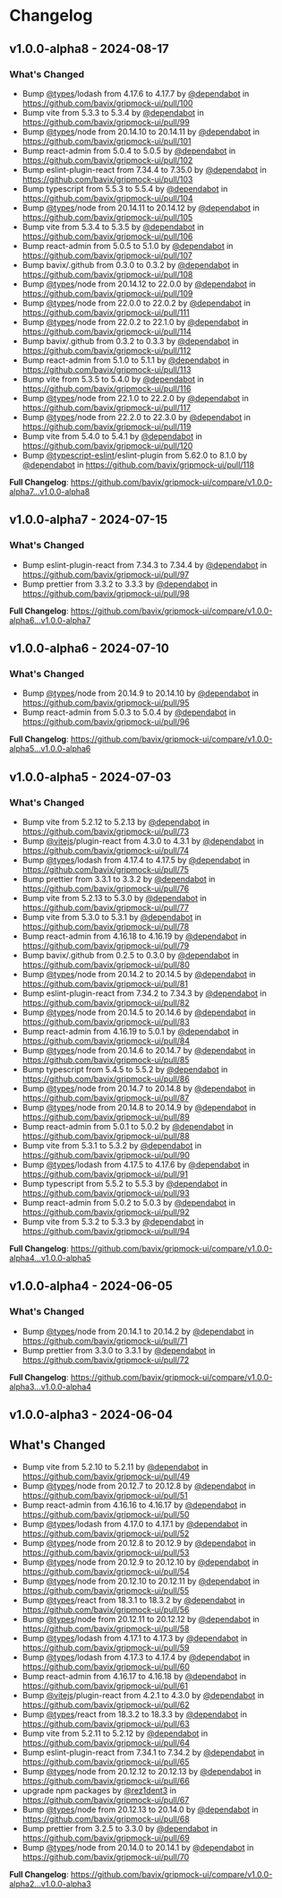 # Changelog

## v1.0.0-alpha8 - 2024-08-17

### What's Changed

* Bump [@types](https://github.com/types)/lodash from 4.17.6 to 4.17.7 by [@dependabot](https://github.com/dependabot) in https://github.com/bavix/gripmock-ui/pull/100
* Bump vite from 5.3.3 to 5.3.4 by [@dependabot](https://github.com/dependabot) in https://github.com/bavix/gripmock-ui/pull/99
* Bump [@types](https://github.com/types)/node from 20.14.10 to 20.14.11 by [@dependabot](https://github.com/dependabot) in https://github.com/bavix/gripmock-ui/pull/101
* Bump react-admin from 5.0.4 to 5.0.5 by [@dependabot](https://github.com/dependabot) in https://github.com/bavix/gripmock-ui/pull/102
* Bump eslint-plugin-react from 7.34.4 to 7.35.0 by [@dependabot](https://github.com/dependabot) in https://github.com/bavix/gripmock-ui/pull/103
* Bump typescript from 5.5.3 to 5.5.4 by [@dependabot](https://github.com/dependabot) in https://github.com/bavix/gripmock-ui/pull/104
* Bump [@types](https://github.com/types)/node from 20.14.11 to 20.14.12 by [@dependabot](https://github.com/dependabot) in https://github.com/bavix/gripmock-ui/pull/105
* Bump vite from 5.3.4 to 5.3.5 by [@dependabot](https://github.com/dependabot) in https://github.com/bavix/gripmock-ui/pull/106
* Bump react-admin from 5.0.5 to 5.1.0 by [@dependabot](https://github.com/dependabot) in https://github.com/bavix/gripmock-ui/pull/107
* Bump bavix/.github from 0.3.0 to 0.3.2 by [@dependabot](https://github.com/dependabot) in https://github.com/bavix/gripmock-ui/pull/108
* Bump [@types](https://github.com/types)/node from 20.14.12 to 22.0.0 by [@dependabot](https://github.com/dependabot) in https://github.com/bavix/gripmock-ui/pull/109
* Bump [@types](https://github.com/types)/node from 22.0.0 to 22.0.2 by [@dependabot](https://github.com/dependabot) in https://github.com/bavix/gripmock-ui/pull/111
* Bump [@types](https://github.com/types)/node from 22.0.2 to 22.1.0 by [@dependabot](https://github.com/dependabot) in https://github.com/bavix/gripmock-ui/pull/114
* Bump bavix/.github from 0.3.2 to 0.3.3 by [@dependabot](https://github.com/dependabot) in https://github.com/bavix/gripmock-ui/pull/112
* Bump react-admin from 5.1.0 to 5.1.1 by [@dependabot](https://github.com/dependabot) in https://github.com/bavix/gripmock-ui/pull/113
* Bump vite from 5.3.5 to 5.4.0 by [@dependabot](https://github.com/dependabot) in https://github.com/bavix/gripmock-ui/pull/116
* Bump [@types](https://github.com/types)/node from 22.1.0 to 22.2.0 by [@dependabot](https://github.com/dependabot) in https://github.com/bavix/gripmock-ui/pull/117
* Bump [@types](https://github.com/types)/node from 22.2.0 to 22.3.0 by [@dependabot](https://github.com/dependabot) in https://github.com/bavix/gripmock-ui/pull/119
* Bump vite from 5.4.0 to 5.4.1 by [@dependabot](https://github.com/dependabot) in https://github.com/bavix/gripmock-ui/pull/120
* Bump [@typescript-eslint](https://github.com/typescript-eslint)/eslint-plugin from 5.62.0 to 8.1.0 by [@dependabot](https://github.com/dependabot) in https://github.com/bavix/gripmock-ui/pull/118

**Full Changelog**: https://github.com/bavix/gripmock-ui/compare/v1.0.0-alpha7...v1.0.0-alpha8

## v1.0.0-alpha7 - 2024-07-15

### What's Changed

* Bump eslint-plugin-react from 7.34.3 to 7.34.4 by [@dependabot](https://github.com/dependabot) in https://github.com/bavix/gripmock-ui/pull/97
* Bump prettier from 3.3.2 to 3.3.3 by [@dependabot](https://github.com/dependabot) in https://github.com/bavix/gripmock-ui/pull/98

**Full Changelog**: https://github.com/bavix/gripmock-ui/compare/v1.0.0-alpha6...v1.0.0-alpha7

## v1.0.0-alpha6 - 2024-07-10

### What's Changed

* Bump [@types](https://github.com/types)/node from 20.14.9 to 20.14.10 by [@dependabot](https://github.com/dependabot) in https://github.com/bavix/gripmock-ui/pull/95
* Bump react-admin from 5.0.3 to 5.0.4 by [@dependabot](https://github.com/dependabot) in https://github.com/bavix/gripmock-ui/pull/96

**Full Changelog**: https://github.com/bavix/gripmock-ui/compare/v1.0.0-alpha5...v1.0.0-alpha6

## v1.0.0-alpha5 - 2024-07-03

### What's Changed

* Bump vite from 5.2.12 to 5.2.13 by [@dependabot](https://github.com/dependabot) in https://github.com/bavix/gripmock-ui/pull/73
* Bump [@vitejs](https://github.com/vitejs)/plugin-react from 4.3.0 to 4.3.1 by [@dependabot](https://github.com/dependabot) in https://github.com/bavix/gripmock-ui/pull/74
* Bump [@types](https://github.com/types)/lodash from 4.17.4 to 4.17.5 by [@dependabot](https://github.com/dependabot) in https://github.com/bavix/gripmock-ui/pull/75
* Bump prettier from 3.3.1 to 3.3.2 by [@dependabot](https://github.com/dependabot) in https://github.com/bavix/gripmock-ui/pull/76
* Bump vite from 5.2.13 to 5.3.0 by [@dependabot](https://github.com/dependabot) in https://github.com/bavix/gripmock-ui/pull/77
* Bump vite from 5.3.0 to 5.3.1 by [@dependabot](https://github.com/dependabot) in https://github.com/bavix/gripmock-ui/pull/78
* Bump react-admin from 4.16.18 to 4.16.19 by [@dependabot](https://github.com/dependabot) in https://github.com/bavix/gripmock-ui/pull/79
* Bump bavix/.github from 0.2.5 to 0.3.0 by [@dependabot](https://github.com/dependabot) in https://github.com/bavix/gripmock-ui/pull/80
* Bump [@types](https://github.com/types)/node from 20.14.2 to 20.14.5 by [@dependabot](https://github.com/dependabot) in https://github.com/bavix/gripmock-ui/pull/81
* Bump eslint-plugin-react from 7.34.2 to 7.34.3 by [@dependabot](https://github.com/dependabot) in https://github.com/bavix/gripmock-ui/pull/82
* Bump [@types](https://github.com/types)/node from 20.14.5 to 20.14.6 by [@dependabot](https://github.com/dependabot) in https://github.com/bavix/gripmock-ui/pull/83
* Bump react-admin from 4.16.19 to 5.0.1 by [@dependabot](https://github.com/dependabot) in https://github.com/bavix/gripmock-ui/pull/84
* Bump [@types](https://github.com/types)/node from 20.14.6 to 20.14.7 by [@dependabot](https://github.com/dependabot) in https://github.com/bavix/gripmock-ui/pull/85
* Bump typescript from 5.4.5 to 5.5.2 by [@dependabot](https://github.com/dependabot) in https://github.com/bavix/gripmock-ui/pull/86
* Bump [@types](https://github.com/types)/node from 20.14.7 to 20.14.8 by [@dependabot](https://github.com/dependabot) in https://github.com/bavix/gripmock-ui/pull/87
* Bump [@types](https://github.com/types)/node from 20.14.8 to 20.14.9 by [@dependabot](https://github.com/dependabot) in https://github.com/bavix/gripmock-ui/pull/89
* Bump react-admin from 5.0.1 to 5.0.2 by [@dependabot](https://github.com/dependabot) in https://github.com/bavix/gripmock-ui/pull/88
* Bump vite from 5.3.1 to 5.3.2 by [@dependabot](https://github.com/dependabot) in https://github.com/bavix/gripmock-ui/pull/90
* Bump [@types](https://github.com/types)/lodash from 4.17.5 to 4.17.6 by [@dependabot](https://github.com/dependabot) in https://github.com/bavix/gripmock-ui/pull/91
* Bump typescript from 5.5.2 to 5.5.3 by [@dependabot](https://github.com/dependabot) in https://github.com/bavix/gripmock-ui/pull/93
* Bump react-admin from 5.0.2 to 5.0.3 by [@dependabot](https://github.com/dependabot) in https://github.com/bavix/gripmock-ui/pull/92
* Bump vite from 5.3.2 to 5.3.3 by [@dependabot](https://github.com/dependabot) in https://github.com/bavix/gripmock-ui/pull/94

**Full Changelog**: https://github.com/bavix/gripmock-ui/compare/v1.0.0-alpha4...v1.0.0-alpha5

## v1.0.0-alpha4 - 2024-06-05

### What's Changed

* Bump [@types](https://github.com/types)/node from 20.14.1 to 20.14.2 by [@dependabot](https://github.com/dependabot) in https://github.com/bavix/gripmock-ui/pull/71
* Bump prettier from 3.3.0 to 3.3.1 by [@dependabot](https://github.com/dependabot) in https://github.com/bavix/gripmock-ui/pull/72

**Full Changelog**: https://github.com/bavix/gripmock-ui/compare/v1.0.0-alpha3...v1.0.0-alpha4

## v1.0.0-alpha3 - 2024-06-04

## What's Changed

* Bump vite from 5.2.10 to 5.2.11 by [@dependabot](https://github.com/dependabot) in https://github.com/bavix/gripmock-ui/pull/49
* Bump [@types](https://github.com/types)/node from 20.12.7 to 20.12.8 by [@dependabot](https://github.com/dependabot) in https://github.com/bavix/gripmock-ui/pull/51
* Bump react-admin from 4.16.16 to 4.16.17 by [@dependabot](https://github.com/dependabot) in https://github.com/bavix/gripmock-ui/pull/50
* Bump [@types](https://github.com/types)/lodash from 4.17.0 to 4.17.1 by [@dependabot](https://github.com/dependabot) in https://github.com/bavix/gripmock-ui/pull/52
* Bump [@types](https://github.com/types)/node from 20.12.8 to 20.12.9 by [@dependabot](https://github.com/dependabot) in https://github.com/bavix/gripmock-ui/pull/53
* Bump [@types](https://github.com/types)/node from 20.12.9 to 20.12.10 by [@dependabot](https://github.com/dependabot) in https://github.com/bavix/gripmock-ui/pull/54
* Bump [@types](https://github.com/types)/node from 20.12.10 to 20.12.11 by [@dependabot](https://github.com/dependabot) in https://github.com/bavix/gripmock-ui/pull/55
* Bump [@types](https://github.com/types)/react from 18.3.1 to 18.3.2 by [@dependabot](https://github.com/dependabot) in https://github.com/bavix/gripmock-ui/pull/56
* Bump [@types](https://github.com/types)/node from 20.12.11 to 20.12.12 by [@dependabot](https://github.com/dependabot) in https://github.com/bavix/gripmock-ui/pull/58
* Bump [@types](https://github.com/types)/lodash from 4.17.1 to 4.17.3 by [@dependabot](https://github.com/dependabot) in https://github.com/bavix/gripmock-ui/pull/59
* Bump [@types](https://github.com/types)/lodash from 4.17.3 to 4.17.4 by [@dependabot](https://github.com/dependabot) in https://github.com/bavix/gripmock-ui/pull/60
* Bump react-admin from 4.16.17 to 4.16.18 by [@dependabot](https://github.com/dependabot) in https://github.com/bavix/gripmock-ui/pull/61
* Bump [@vitejs](https://github.com/vitejs)/plugin-react from 4.2.1 to 4.3.0 by [@dependabot](https://github.com/dependabot) in https://github.com/bavix/gripmock-ui/pull/62
* Bump [@types](https://github.com/types)/react from 18.3.2 to 18.3.3 by [@dependabot](https://github.com/dependabot) in https://github.com/bavix/gripmock-ui/pull/63
* Bump vite from 5.2.11 to 5.2.12 by [@dependabot](https://github.com/dependabot) in https://github.com/bavix/gripmock-ui/pull/64
* Bump eslint-plugin-react from 7.34.1 to 7.34.2 by [@dependabot](https://github.com/dependabot) in https://github.com/bavix/gripmock-ui/pull/65
* Bump [@types](https://github.com/types)/node from 20.12.12 to 20.12.13 by [@dependabot](https://github.com/dependabot) in https://github.com/bavix/gripmock-ui/pull/66
* upgrade npm packages by [@rez1dent3](https://github.com/rez1dent3) in https://github.com/bavix/gripmock-ui/pull/67
* Bump [@types](https://github.com/types)/node from 20.12.13 to 20.14.0 by [@dependabot](https://github.com/dependabot) in https://github.com/bavix/gripmock-ui/pull/68
* Bump prettier from 3.2.5 to 3.3.0 by [@dependabot](https://github.com/dependabot) in https://github.com/bavix/gripmock-ui/pull/69
* Bump [@types](https://github.com/types)/node from 20.14.0 to 20.14.1 by [@dependabot](https://github.com/dependabot) in https://github.com/bavix/gripmock-ui/pull/70

**Full Changelog**: https://github.com/bavix/gripmock-ui/compare/v1.0.0-alpha2...v1.0.0-alpha3
